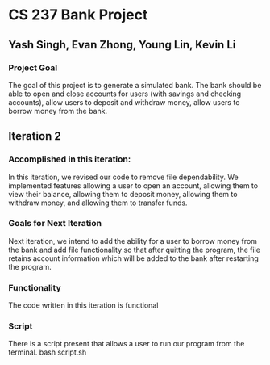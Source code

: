 # CS 237 Bank Project
## Yash Singh, Evan Zhong, Young Lin, Kevin Li
### Project Goal
The goal of this project is to generate a simulated bank. The bank should be able to open and close accounts for users (with savings and checking accounts), allow users to deposit and withdraw money, allow users to borrow money from the bank. 
## Iteration 2
### Accomplished in this iteration:
In this iteration, we revised our code to remove file dependability. We implemented features allowing a user to open an account, allowing them to view their balance, allowing them to deposit money, allowing them to withdraw money, and allowing them to transfer funds. 
### Goals for Next Iteration
Next iteration, we intend to add the ability for a user to borrow money from the bank and add file functionality so that after quitting the program, the file retains account information which will be added to the bank after restarting the program. 
### Functionality
The code written in this iteration is functional
### Script
There is a script present that allows a user to run our program from the terminal. 
  bash script.sh
